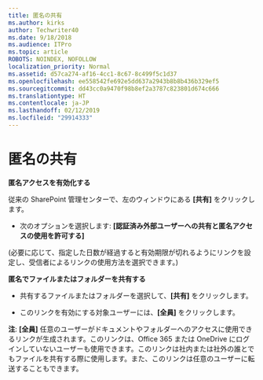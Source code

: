```yaml
---
title: 匿名の共有
ms.author: kirks
author: Techwriter40
ms.date: 9/18/2018
ms.audience: ITPro
ms.topic: article
ROBOTS: NOINDEX, NOFOLLOW
localization_priority: Normal
ms.assetid: d57ca274-af16-4cc1-8c67-8c499f5c1d37
ms.openlocfilehash: ee558542fe692e5dd637a2943b8b8b436b329ef5
ms.sourcegitcommit: dd43cc0a9470f98b8ef2a3787c823801d674c666
ms.translationtype: HT
ms.contentlocale: ja-JP
ms.lasthandoff: 02/12/2019
ms.locfileid: "29914333"
---
```

# <a name="anonymous-sharing"></a>匿名の共有

 **匿名アクセスを有効化する**
  
従来の SharePoint 管理センターで、左のウィンドウにある **[共有]** をクリックします。 
  
- 次のオプションを選択します: **[認証済み外部ユーザーへの共有と匿名アクセスの使用を許可する]** 
  
(必要に応じて、指定した日数が経過すると有効期限が切れるようにリンクを設定し、受信者によるリンクの使用方法を選択できます。)
    
 **匿名でファイルまたはフォルダーを共有する**
  
- 共有するファイルまたはフォルダーを選択して、**[共有]** をクリックします。 
    
- このリンクを有効にする対象ユーザーには、**[全員]** をクリックします。
  
 **注**: **[全員]** 任意のユーザーがドキュメントやフォルダーへのアクセスに使用できるリンクが生成されます。このリンクは、Office 365 または OneDrive にログインしていないユーザーも使用できます。このリンクは社内または社外の誰とでもファイルを共有する際に使用します。また、このリンクは任意のユーザーに転送することもできます。 
    

